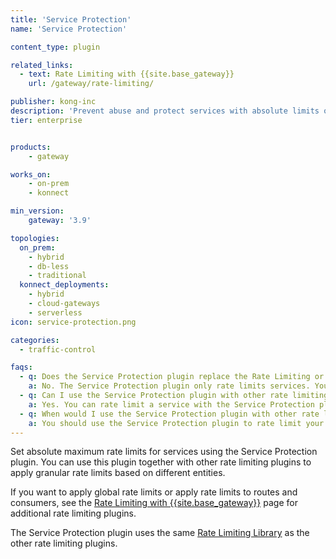 ```yaml
---
title: 'Service Protection'
name: 'Service Protection'

content_type: plugin

related_links:
  - text: Rate Limiting with {{site.base_gateway}}
    url: /gateway/rate-limiting/

publisher: kong-inc
description: 'Prevent abuse and protect services with absolute limits on the number of requests reaching the service'
tier: enterprise


products:
    - gateway

works_on:
    - on-prem
    - konnect

min_version:
    gateway: '3.9'

topologies:
  on_prem:
    - hybrid
    - db-less
    - traditional
  konnect_deployments:
    - hybrid
    - cloud-gateways
    - serverless
icon: service-protection.png

categories:
  - traffic-control

faqs:
  - q: Does the Service Protection plugin replace the Rate Limiting or Rate Limiting Advanced plugins?
    a: No. The Service Protection plugin only rate limits services. You can still use the Rate Limiting and Rate Limiting Advanced plugins to rate limit other entities, like consumers and routes.
  - q: Can I use the Service Protection plugin with other rate limiting plugins?
    a: Yes. You can rate limit a service with the Service Protection plugin, then rate limit routes, consumers, or consumer groups with the other rate limiting plugins. We don’t recommend using multiple rate limiting plugins on the same **service only**. We recommend applying Service Protection on the service, and Rate Limiting (or Rate Limiting Advanced) on the service/consumer pair, for more granular rate limits.
  - q: When would I use the Service Protection plugin with other rate limiting plugins?
    a: You should use the Service Protection plugin to rate limit your services and use the other rate limiting plugins to limit other entities, like consumers or routes, or to apply global rate limits. 
---
```


Set absolute maximum rate limits for services using the Service Protection plugin. 
You can use this plugin together with other rate limiting plugins to apply granular rate limits based on different entities.

If you want to apply global rate limits or apply rate limits to routes and consumers, see the [Rate Limiting with {{site.base_gateway}}](/gateway/rate-limiting/) page for additional rate limiting plugins.

The Service Protection plugin uses the same [Rate Limiting Library](/gateway/latest/reference/rate-limiting/) as the other rate limiting plugins.
